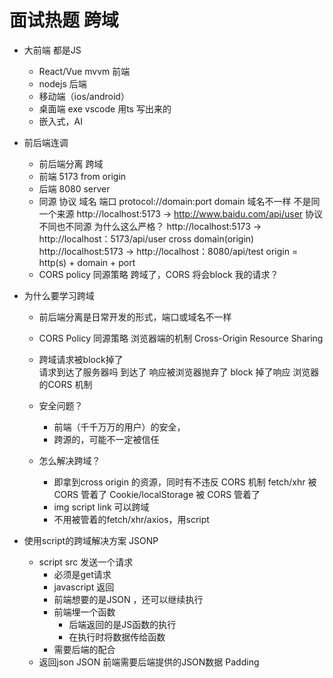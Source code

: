 # 面试热题  跨域

- 大前端 都是JS
  - React/Vue mvvm 前端
  - nodejs 后端
  - 移动端（ios/android）
  - 桌面端 exe  vscode 用ts 写出来的
  - 嵌入式，AI

- 前后端连调
  - 前后端分离 跨域
  - 前端 5173
      from origin 
  - 后端 8080
      server
  - 同源
      协议 域名 端口  protocol://domain:port
      domain 域名不一样 不是同一个来源
      http://localhost:5173 -> http://www.baidu.com/api/user
      协议不同也不同源 为什么这么严格？ 
      http://localhost:5173 -> http://localhost：5173/api/user
      cross domain(origin)
      http://localhost:5173 -> http://localhost：8080/api/test
      origin = http(s) + domain + port
  - CORS policy 同源策略
      跨域了，CORS 将会block 我的请求？

- 为什么要学习跨域
  - 前后端分离是日常开发的形式，端口或域名不一样
  - CORS Policy 同源策略
    浏览器端的机制
    Cross-Origin Resource Sharing
  - 跨域请求被block掉了  
    请求到达了服务器吗
    到达了
    响应被浏览器抛弃了 block 掉了响应
    浏览器的CORS 机制
  - 安全问题？
    - 前端（千千万万的用户）的安全，
    - 跨源的，可能不一定被信任

  - 怎么解决跨域？
    - 即拿到cross origin 的资源，同时有不违反 CORS 机制
    fetch/xhr 被CORS 管着了
    Cookie/localStorage 被 CORS 管着了
    - img script link 可以跨域
    - 不用被管着的fetch/xhr/axios，用script

- 使用script的跨域解决方案 JSONP
  - script src 发送一个请求
    - 必须是get请求
    - javascript 返回
    - 前端想要的是JSON ，还可以继续执行
    - 前端埋一个函数
      - 后端返回的是JS函数的执行
      - 在执行时将数据传给函数
    - 需要后端的配合
  - 返回json
  JSON 前端需要后端提供的JSON数据
  Padding 

